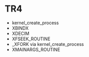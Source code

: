 # TR4
* kernel_create_process
* XBINDX
* XDECIM
* XFSEEK_ROUTINE
* _XFORK via kernel_create_process
* XMAINARGS_ROUTINE
